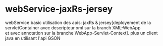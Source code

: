 # webService-jaxRs-jersey
webService basic utilisation des apis: jaxRs &amp; jersey[deployement de la servletContainer avec descripteur xml sur la branch XML-WebApp  
et avec annotation sur la branche WebApp-Servlet-Context]. plus un client java en utilisant l'api GSON
